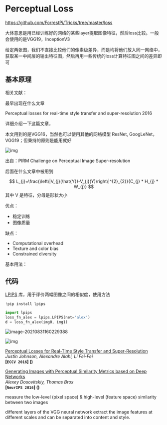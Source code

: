 # Perceptual Loss

https://github.com/ForrestPi/Tricks/tree/master/loss





大体意思是用已经训练好的网络的某些layer提取图像特征，然后loss比较。一般会使用的是VGG19，InceptionV3

给定两张图，我们不直接比较他们的像素级差异，而是均将他们放入同一网络中，获取某一中间层的输出特征图，然后再用一些传统的loss计算特征图之间的差异即可



## 基本原理





相关文献：

最早出现在什么文章

Perceptual losses for real-time style transfer and super-resolution 2016

详细介绍一下这篇文章，

本文用到的是VGG16，当然也可以使用其他的网络模型 ResNet, GoogLeNet，VGG19；但秉持的原则是能用就好



![img](https://pica.zhimg.com/80/v2-14c2f167f71b5872f17afe6d23aa3cb7_1440w.jpg?source=1940ef5c)

出自：PIRM Challenge on Perceptual Image Super-resolution



后面在什么文章中被用到


$$
L_{j}=\frac{\left\|V_{j}(\hat{Y})-V_{j}(Y)\right\|^{2}_{2}}{C_{j} * H_{j} * W_{j}}
$$
其中 V 是特征，分母是形状大小



优点：

- 稳定训练
- 图像质量



缺点：

- Computational overhead
- Texture and color bias
- Constrained diversity



基本用法：



## 代码

[LPIPS](https://github.com/richzhang/PerceptualSimilarity) 库，用于评价两幅图像之间的相似度，使用方法

```python
!pip install lpips

import lpips
loss_fn_alex = lpips.LPIPS(net='alex')
d = loss_fn_alex(img0, img1)
```











![image-20210831160229388](C:\Users\zhiyuyang4\AppData\Roaming\Typora\typora-user-images\image-20210831160229388.png)

![img](https://github.com/boschresearch/OASIS/raw/master/iclr2021_oasis_poster.png)



[Perceptual Losses for Real-Time Style Transfer and Super-Resolution](https://arxiv.org/pdf/1603.08155.pdf)  
*Justin Johnson, Alexandre Alahi, Li Fei-Fei*  
**[`ECCV 2016`] ()**

[Generating Images with Perceptual Similarity Metrics based on Deep Networks](https://arxiv.org/pdf/1602.02644.pdf)  
*Alexey Dosovitskiy, Thomas Brox*  
**[`NeurIPS 2016`] ()**





measure the low-level (pixel space) & high-level (feature space) similarity between two images 

different layers of the VGG neural network extract the image features at different scales and can be separated into content and style.




